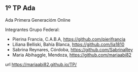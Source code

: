 ## 1º TP Ada

Ada Primera Generacióm Online

Integrantes Grupo Federal:

- Pierina Francia, C.A.B.A, https://github.com/pierifrancia
- Liliana Belliski, Bahía Blanca, https://github.com/lia1810
- Sabrina Reynares, Córdoba, https://github.com/SabrinaRey
- Maria Abihaggle, Mendoza, https://github.com/mariaabi82

url https://mariaabi82.github.io/TP/
